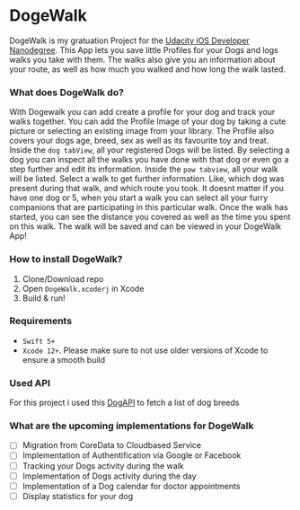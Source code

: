 # DogeWalk

DogeWalk is my gratuation Project for the [Udacity iOS Developer Nanodegree](https://www.udacity.com/course/ios-developer-nanodegree--nd003).
This App lets you save little Profiles for your Dogs and logs walks you take with them. 
The walks also give you an information about your route, as well as how much you walked and how long the walk lasted. 

### What does DogeWalk do?
With Dogewalk you can add create a profile for your dog and track your walks together. 
You can add the Profile Image of your dog by taking a cute picture or selecting an existing image from your library. The Profile also covers your dogs age, breed, sex as well as its favourite toy and treat. 
Inside the `dog tabView`, all your registered Dogs will be listed. By selecting a dog you can inspect all the walks you have done with that dog or even go a step further and edit its information.
Inside the `paw tabview`, all your walk will be listed. Select a walk to get further information. Like, which dog was present during that walk, and which route you took. 
It doesnt matter if you have one dog or 5, when you start a walk you can select all your furry companions that are participating in this particular walk.
Once the walk has started, you can see the distance you covered as well as the time you spent on this walk. 
The walk will be saved and can be viewed in your DogeWalk App! 

### How to install DogeWalk?
1. Clone/Download repo
2. Open `DogeWalk.xcoderj` in Xcode
3. Build & run!

### Requirements
- `Swift 5+`
- `Xcode 12+`.
Please make sure to not use older versions of Xcode to ensure a smooth build 

### Used API
For this project i used this [DogAPI](https://dog.ceo/dog-api/documentation/) to fetch a list of dog breeds

### What are the upcoming implementations for DogeWalk
- [ ] Migration from CoreData to Cloudbased Service
- [ ] Implementation of Authentification via Google or Facebook
- [ ] Tracking your Dogs activity during the walk
- [ ] Implementation of Dogs activity during the day
- [ ] Implementation of a Dog calendar for doctor appointments
- [ ] Display statistics for your dog